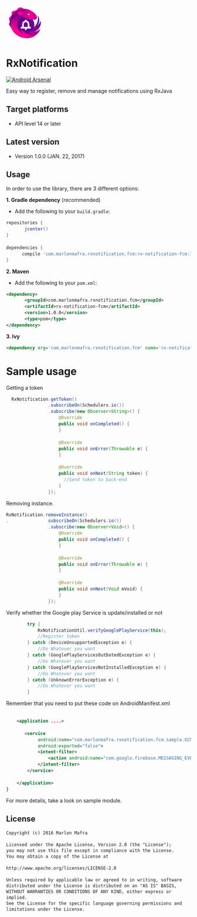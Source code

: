 <img width="100" src="./img/RxNotification_icon.png" />

RxNotification
===============

[![Android Arsenal](https://img.shields.io/badge/Android%20Arsenal-RxNotification-brightgreen.svg?style=flat)](http://android-arsenal.com/details/1/3546)

Easy way to register, remove and manage notifications using RxJava

Target platforms
---

- API level 14 or later

Latest version
---

- Version 1.0.0  (JAN. 22, 2017)

Usage
---

In order to use the library, there are 3 different options:

**1. Gradle dependency** (recommended)

 - 	Add the following to your `build.gradle`:
 ```gradle
repositories {
	    jcenter()
}

dependencies {
	   compile 'com.marlonmafra.rxnotification.fcm:rx-notification-fcm:1.0.0'
}
```

**2. Maven**
- Add the following to your `pom.xml`:

 ```xml
<dependency>
        <groupId>com.marlonmafra.rxnotification.fcm</groupId>
        <artifactId>rx-notification-fcm</artifactId>
        <version>1.0.0</version>
        <type>pom</type>
</dependency>
```

**3. Ivy**

 ```xml
<dependency org='com.marlonmafra.rxnotification.fcm' name='rx-notification-fcm' rev='1.0.0'/>
```

# Sample usage

Getting a token

```java
  RxNotification.getToken()
                .subscribeOn(Schedulers.io())
                .subscribe(new Observer<String>() {
                    @Override
                    public void onCompleted() {
                    }

                    @Override
                    public void onError(Throwable e) {
                    }

                    @Override
                    public void onNext(String token) {
                      //Send token to back-end
                    }
                });
```

Removing instance.

```java
RxNotification.removeInstance()
.               subscribeOn(Schedulers.io())
                .subscribe(new Observer<Void>() {
                    @Override
                    public void onCompleted() {
                    }

                    @Override
                    public void onError(Throwable e) {
                    }

                    @Override
                    public void onNext(Void mVoid) {
                    }
                });
```

Verify whether the Google play Service is update/installed or not

```java
        try {
            RxNotificationUtil.verifyGooglePlayService(this);
            //Register token
        } catch (DeviceUnsupportedException e) {
            //Do Whatever you want
        } catch (GooglePlayServicesOutDatedException e) {
            //Do Whatever you want
        } catch (GooglePlayServicesNotInstalledException e) {
            //Do Whatever you want
        } catch (UnknownErrorException e) {
            //Do Whatever you want
        }
```

Remember that you need to put these code on AndroidManifest.xml

```xml

    <application ....>

       <service
            android:name="com.marlonmafra.rxnotification.fcm.sample.GCMService"
            android:exported="false">
            <intent-filter>
                <action android:name="com.google.firebase.MESSAGING_EVENT" />
            </intent-filter>
        </service>

    </application>
}
```

For more details, take a look on sample module.


License
---

	Copyright (c) 2016 Marlon Mafra

    Licensed under the Apache License, Version 2.0 (the "License");
    you may not use this file except in compliance with the License.
    You may obtain a copy of the License at

    http://www.apache.org/licenses/LICENSE-2.0

    Unless required by applicable law or agreed to in writing, software
    distributed under the License is distributed on an "AS IS" BASIS,
    WITHOUT WARRANTIES OR CONDITIONS OF ANY KIND, either express or implied.
    See the License for the specific language governing permissions and
    limitations under the License.

